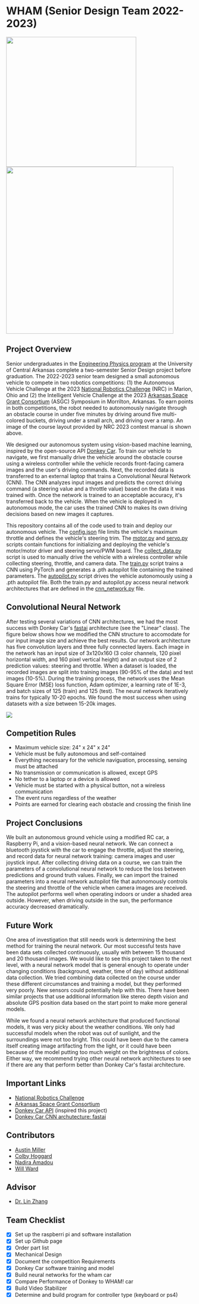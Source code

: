 # WHAM (Senior Design Team 2022-2023)

<img src="https://github.com/willward20/WHAM/blob/main/media/WHAM_car.jpg" width="350"/> <img src="https://github.com/willward20/WHAM/blob/main/media/course.jpg" width="450" />

## Project Overview
Senior undergraduates in the [Engineering Physics program](https://uca.edu/physics/engineering-physics/) at the University of Central Arkansas complete a two-semester Senior Design project before graduation. The 2022-2023 senior team designed a small autonomous vehicle to compete in two robotics competitions: (1) the Autonomous Vehicle Challenge at the 2023 [National Robotics Challenge](https://www.thenrc.org/) (NRC) in Marion, Ohio and (2) the Intelligent Vehicle Challenge at the 2023 [Arkansas Space Grant Consortium](https://arkansasspacegrant.org/) (ASGC) Symposium in Morrilton, Arkansas. To earn points in both competitions, the robot needed to autonomously navigate through an obstacle course in under five minutes by driving around five multi-colored buckets, driving under a small arch, and driving over a ramp. An image of the course layout provided by NRC 2023 contest manual is shown above.

We designed our autonomous system using vision-based machine learning, inspired by the open-source API [Donkey Car](https://docs.donkeycar.com/). To train our vehicle to navigate, we first manually drive the vehicle around the obstacle course using a wireless controller while the vehicle records front-facing camera images and the user's driving commands. Next, the recorded data is transferred to an external laptop that trains a Convolutional Neural Network (CNN). The CNN analyzes input images and predicts the correct driving command (a steering value and a throttle value) based on the data it was trained with. Once the network is trained to an acceptable accuracy, it's transferred back to the vehicle. When the vehicle is deployed in autonomous mode, the car uses the trained CNN to makes its own driving decisions based on new images it captures.  

This repository contains all of the code used to train and deploy our autonomous vehicle. The [config.json](https://github.com/willward20/WHAM/blob/main/train_and_deploy/config.json) file limits the vehicle's maximum throttle and defines the vehicle's steering trim. The [motor.py](https://github.com/willward20/WHAM/blob/main/train_and_deploy/motor.py) and [servo.py](https://github.com/willward20/WHAM/blob/main/train_and_deploy/servo.py) scripts contain functions for initializing and deploying the vehicle's motor/motor driver and steering servo/PWM board. The [collect_data.py](https://github.com/willward20/WHAM/blob/main/train_and_deploy/collect_data.py) script is used to manually drive the vehicle with a wireless controller while collecting steering, throttle, and camera data. The [train.py](https://github.com/willward20/WHAM/blob/main/train_and_deploy/train.py) script trains a CNN using PyTorch and generates a .pth autopilot file containing the trained parameters. The [autopilot.py](https://github.com/willward20/WHAM/blob/main/train_and_deploy/autopilot.py) script drives the vehicle autonomously using a .pth autopilot file. Both the train.py and autopilot.py access neural network architectures that are defined in the [cnn_network.py](https://github.com/willward20/WHAM/blob/main/train_and_deploy/cnn_network.py) file. 

## Convolutional Neural Network
After testing several variations of CNN architectures, we had the most success with Donkey Car's [fastai](https://github.com/autorope/donkeycar/blob/main/donkeycar/parts/fastai.py) architecture (see the "Linear" class). The figure below shows how we modified the CNN structure to accomodate for our input image size and achieve the best results.  Our network architecture has five convolution layers and three fully connected layers. Each image in the network has an input size of 3x120x160 (3 color channels, 120 pixel horizontal width, and 160 pixel vertical height) and an output size of 2 prediction values: steering and throttle. When a dataset is loaded, the recorded images are split into training images (90-95% of the data) and test images (10-5%). During the training process, the network uses the Mean Square Error (MSE) loss function, Adam optimizer, a learning rate of 1E-3, and batch sizes of 125 (train) and 125 (test). The neural network iteratively trains for typically 10-20 epochs. We found the most success when using datasets with a size between 15-20k images.

<img src="https://github.com/willward20/WHAM/blob/main/media/cnn_architecture.png"/>

## Competition Rules
- Maximum vehicle size: 24" x 24" x 24"
- Vehicle must be fully autonomous and self-contained
- Everything necessary for the vehicle naviguation, processing, sensing must be attached
- No transmission or communication is allowed, except GPS
- No tether to a laptop or a device is allowed
- Vehicle must be started with a physical button, not a wireless communication
- The event runs regardless of the weather
- Points are earned for clearing each obstacle and crossing the finish line



## Project Conclusions
We built an autonomous ground vehicle using a modified RC car, a Raspberry Pi, and a vision-based neural network. We can connect a bluetooth joystick with the car to engage the throttle, adjust the steering, and record data for neural network training: camera images and user joystick input. After collecting driving data on a course, we can train the parameters of a convolutional neural network to reduce the loss between predictions and ground truth values. Finally, we can import the trained parameters into a neural network autopilot file that autonomously controls the steering and throttle of the vehicle when camera images are received. The autopilot performs well when operating indoors or under a shaded area outside. However, when driving outside in the sun, the performance accuracy decreased dramatically.

## Future Work
One area of investigation that still needs work is determining the best method for training the neural network. Our most successful tests have been data sets collected continuously, usually with between 15 thousand and 20 thousand images. We would like to see this project taken to the next level, with a neural network model that is general enough to operate under changing conditions (background, weather, time of day) without additional data collection. We tried combining data collected on the course under these different circumstances and training a model, but they performed very poorly. New sensors could potentially help with this. There have been similar projects that use additional information like stereo depth vision and absolute GPS position data based on the start point to make more general models.

While we found a neural network architecture that produced functional models, it was very picky about the weather conditions. We only had successful models when the robot was out of sunlight, and the surroundings were not too bright. This could have been due to the camera itself creating image artifacting from the light, or it could have been because of the model putting too much weight on the brightness of colors. Either way, we recommend trying other neural network architectures to see if there are any that perform better than Donkey Car's fastai architecture.


## Important Links 
- [National Robotics Challenge](https://www.thenrc.org/)
- [Arkansas Space Grant Consortium](https://arkansasspacegrant.org/)
- [Donkey Car API](https://docs.donkeycar.com/) (inspired this project)
- [Donkey Car CNN archutecture: fastai](https://github.com/autorope/donkeycar/blob/main/donkeycar/parts/fastai.py)

## Contributors 
- [Austin Miller](https://github.com/amillertime)
- [Colby Hoggard](https://github.com/choggard123)
- [Nadira Amadou](https://github.com/nadira30)
- [Will Ward](https://github.com/willward20)

## Advisor
- [Dr. Lin Zhang](https://github.com/linzhangUCA)

## Team Checklist
- [x] Set up the raspberri pi and software installation
- [x] Set up Github page
- [x] Order part list
- [x] Mechanical Design
- [x] Document the competition Requirements
- [x] Donkey Car software training and model
- [x] Build neural networks for the wham car
- [x] Compare Performance of Donkey to WHAM! car
- [X] Build Video Stabilizer
- [X] Determine and build program for controller type (keyboard or ps4)
